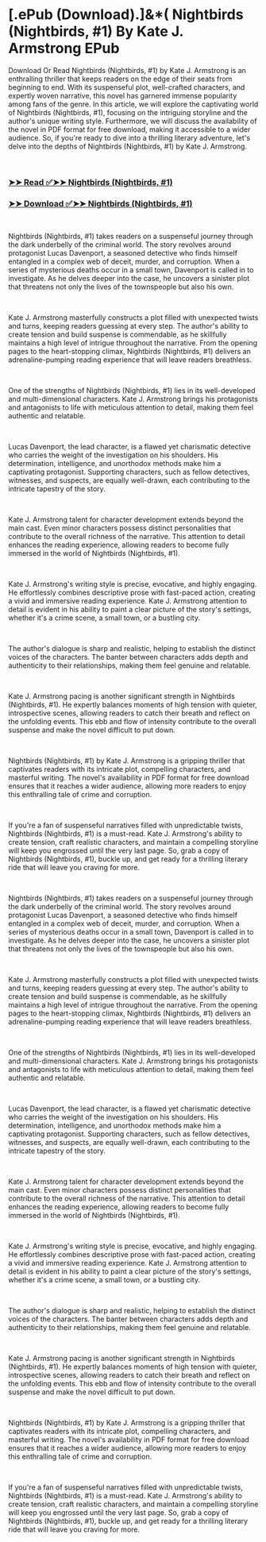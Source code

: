 # [.ePub (Download).]&*( Nightbirds (Nightbirds, #1) By Kate J. Armstrong EPub

<p>Download Or Read Nightbirds (Nightbirds, #1) by Kate J. Armstrong is an enthralling thriller that keeps readers on the edge of their seats from beginning to end. With its suspenseful plot, well-crafted characters, and expertly woven narrative, this novel has garnered immense popularity among fans of the genre. In this article, we will explore the captivating world of Nightbirds (Nightbirds, #1), focusing on the intriguing storyline and the author's unique writing style. Furthermore, we will discuss the availability of the novel in PDF format for free download, making it accessible to a wider audience. So, if you're ready to dive into a thrilling literary adventure, let's delve into the depths of Nightbirds (Nightbirds, #1) by Kate J. Armstrong.</p>
<p>&nbsp;</p>

### [➤➤ Read ✅➤➤ Nightbirds (Nightbirds, #1)](https://pdf2worldwide.blogspot.com/id/58861186)

### [➤➤ Download ✅➤➤ Nightbirds (Nightbirds, #1)](https://pdf2worldwide.blogspot.com/id/58861186)

<p>&nbsp;</p>
<p>Nightbirds (Nightbirds, #1) takes readers on a suspenseful journey through the dark underbelly of the criminal world. The story revolves around protagonist Lucas Davenport, a seasoned detective who finds himself entangled in a complex web of deceit, murder, and corruption. When a series of mysterious deaths occur in a small town, Davenport is called in to investigate. As he delves deeper into the case, he uncovers a sinister plot that threatens not only the lives of the townspeople but also his own.</p>
<p>&nbsp;</p>
<p>Kate J. Armstrong masterfully constructs a plot filled with unexpected twists and turns, keeping readers guessing at every step. The author's ability to create tension and build suspense is commendable, as he skillfully maintains a high level of intrigue throughout the narrative. From the opening pages to the heart-stopping climax, Nightbirds (Nightbirds, #1) delivers an adrenaline-pumping reading experience that will leave readers breathless.</p>
<p>&nbsp;</p>
<p>One of the strengths of Nightbirds (Nightbirds, #1) lies in its well-developed and multi-dimensional characters. Kate J. Armstrong brings his protagonists and antagonists to life with meticulous attention to detail, making them feel authentic and relatable.</p>
<p>&nbsp;</p>
<p>Lucas Davenport, the lead character, is a flawed yet charismatic detective who carries the weight of the investigation on his shoulders. His determination, intelligence, and unorthodox methods make him a captivating protagonist. Supporting characters, such as fellow detectives, witnesses, and suspects, are equally well-drawn, each contributing to the intricate tapestry of the story.</p>
<p>&nbsp;</p>
<p>Kate J. Armstrong talent for character development extends beyond the main cast. Even minor characters possess distinct personalities that contribute to the overall richness of the narrative. This attention to detail enhances the reading experience, allowing readers to become fully immersed in the world of Nightbirds (Nightbirds, #1).</p>
<p>&nbsp;</p>
<p>Kate J. Armstrong's writing style is precise, evocative, and highly engaging. He effortlessly combines descriptive prose with fast-paced action, creating a vivid and immersive reading experience. Kate J. Armstrong attention to detail is evident in his ability to paint a clear picture of the story's settings, whether it's a crime scene, a small town, or a bustling city.</p>
<p>&nbsp;</p>
<p>The author's dialogue is sharp and realistic, helping to establish the distinct voices of the characters. The banter between characters adds depth and authenticity to their relationships, making them feel genuine and relatable.</p>
<p>&nbsp;</p>
<p>Kate J. Armstrong pacing is another significant strength in Nightbirds (Nightbirds, #1). He expertly balances moments of high tension with quieter, introspective scenes, allowing readers to catch their breath and reflect on the unfolding events. This ebb and flow of intensity contribute to the overall suspense and make the novel difficult to put down.</p>
<p>&nbsp;</p>
<p>Nightbirds (Nightbirds, #1) by Kate J. Armstrong is a gripping thriller that captivates readers with its intricate plot, compelling characters, and masterful writing. The novel's availability in PDF format for free download ensures that it reaches a wider audience, allowing more readers to enjoy this enthralling tale of crime and corruption.</p>
<p>&nbsp;</p>
<p>If you're a fan of suspenseful narratives filled with unpredictable twists, Nightbirds (Nightbirds, #1) is a must-read. Kate J. Armstrong's ability to create tension, craft realistic characters, and maintain a compelling storyline will keep you engrossed until the very last page. So, grab a copy of Nightbirds (Nightbirds, #1), buckle up, and get ready for a thrilling literary ride that will leave you craving for more.</p>
<p>&nbsp;</p>
<p>Nightbirds (Nightbirds, #1) takes readers on a suspenseful journey through the dark underbelly of the criminal world. The story revolves around protagonist Lucas Davenport, a seasoned detective who finds himself entangled in a complex web of deceit, murder, and corruption. When a series of mysterious deaths occur in a small town, Davenport is called in to investigate. As he delves deeper into the case, he uncovers a sinister plot that threatens not only the lives of the townspeople but also his own.</p>
<p>&nbsp;</p>
<p>Kate J. Armstrong masterfully constructs a plot filled with unexpected twists and turns, keeping readers guessing at every step. The author's ability to create tension and build suspense is commendable, as he skillfully maintains a high level of intrigue throughout the narrative. From the opening pages to the heart-stopping climax, Nightbirds (Nightbirds, #1) delivers an adrenaline-pumping reading experience that will leave readers breathless.</p>
<p>&nbsp;</p>
<p>One of the strengths of Nightbirds (Nightbirds, #1) lies in its well-developed and multi-dimensional characters. Kate J. Armstrong brings his protagonists and antagonists to life with meticulous attention to detail, making them feel authentic and relatable.</p>
<p>&nbsp;</p>
<p>Lucas Davenport, the lead character, is a flawed yet charismatic detective who carries the weight of the investigation on his shoulders. His determination, intelligence, and unorthodox methods make him a captivating protagonist. Supporting characters, such as fellow detectives, witnesses, and suspects, are equally well-drawn, each contributing to the intricate tapestry of the story.</p>
<p>&nbsp;</p>
<p>Kate J. Armstrong talent for character development extends beyond the main cast. Even minor characters possess distinct personalities that contribute to the overall richness of the narrative. This attention to detail enhances the reading experience, allowing readers to become fully immersed in the world of Nightbirds (Nightbirds, #1).</p>
<p>&nbsp;</p>
<p>Kate J. Armstrong's writing style is precise, evocative, and highly engaging. He effortlessly combines descriptive prose with fast-paced action, creating a vivid and immersive reading experience. Kate J. Armstrong attention to detail is evident in his ability to paint a clear picture of the story's settings, whether it's a crime scene, a small town, or a bustling city.</p>
<p>&nbsp;</p>
<p>The author's dialogue is sharp and realistic, helping to establish the distinct voices of the characters. The banter between characters adds depth and authenticity to their relationships, making them feel genuine and relatable.</p>
<p>&nbsp;</p>
<p>Kate J. Armstrong pacing is another significant strength in Nightbirds (Nightbirds, #1). He expertly balances moments of high tension with quieter, introspective scenes, allowing readers to catch their breath and reflect on the unfolding events. This ebb and flow of intensity contribute to the overall suspense and make the novel difficult to put down.</p>
<p>&nbsp;</p>
<p>Nightbirds (Nightbirds, #1) by Kate J. Armstrong is a gripping thriller that captivates readers with its intricate plot, compelling characters, and masterful writing. The novel's availability in PDF format for free download ensures that it reaches a wider audience, allowing more readers to enjoy this enthralling tale of crime and corruption.</p>
<p>&nbsp;</p>
<p>If you're a fan of suspenseful narratives filled with unpredictable twists, Nightbirds (Nightbirds, #1) is a must-read. Kate J. Armstrong's ability to create tension, craft realistic characters, and maintain a compelling storyline will keep you engrossed until the very last page. So, grab a copy of Nightbirds (Nightbirds, #1), buckle up, and get ready for a thrilling literary ride that will leave you craving for more.</p>
<p>&nbsp;</p>
